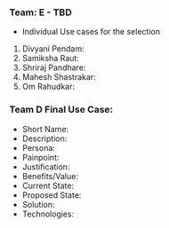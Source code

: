 ### Team: E - TBD
- Individual Use cases for the selection
1. Divyani Pendam: 
2. Samiksha Raut:
3. Shriraj Pandhare: 
4. Mahesh Shastrakar: 
5. Om Rahudkar:

### Team D Final Use Case: 
- Short Name:
- Description:
- Persona:
- Painpoint:
- Justification:
- Benefits/Value:
- Current State:
- Proposed State:
- Solution:
- Technologies:
